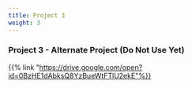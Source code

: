 ```yaml
---
title: Project 3
weight: 3
---
```

### Project 3 - Alternate Project (Do Not Use Yet)

{{% link "https://drive.google.com/open?id=0BzHE1dAbksQ8YzBueWtFTlU2ekE"%}}
